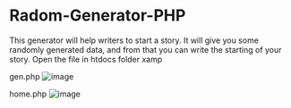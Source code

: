 # Radom-Generator-PHP
This generator will help writers to start a story. 
It will give you some randomly generated data, and from that you can write the starting of your story.
Open the file in htdocs folder xamp

gen.php
![image](https://user-images.githubusercontent.com/103310529/163248950-7734ba1c-d0bf-485c-bcbd-619b29779696.png)

home.php
![image](https://user-images.githubusercontent.com/103310529/163248996-52023d99-7011-48b8-a9ef-088afca126a2.png)
